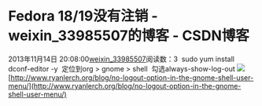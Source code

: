 # Fedora 18/19没有注销 - weixin_33985507的博客 - CSDN博客
2013年11月14日 20:08:00[weixin_33985507](https://me.csdn.net/weixin_33985507)阅读数：3
 sudo yum install dconf-editor -y
 定位到org > gnome > shell  勾选always-show-log-out
![](http://www.ryanlerch.org/blog/wp-content/uploads/2012/11/802x482xdconf.png.pagespeed.ic.CIV8XT7jV5.png)
[http://www.ryanlerch.org/blog/no-logout-option-in-the-gnome-shell-user-menu/](http://www.ryanlerch.org/blog/no-logout-option-in-the-gnome-shell-user-menu/)
